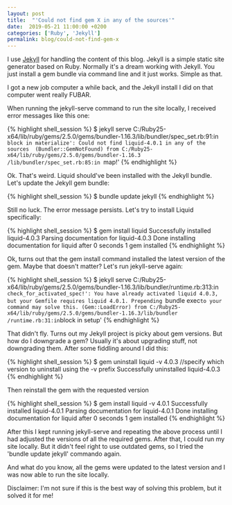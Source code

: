 ```yaml
---
layout: post
title:  "'Could not find gem X in any of the sources'"
date:  2019-05-21 11:00:00 +0200
categories: ['Ruby', 'Jekyll']
permalink: blog/could-not-find-gem-x
---
```

I use [Jekyll][jekyll-site] for handling the content of this blog. Jekyll is a simple static site generator based on Ruby.
Normally it's a dream working with Jekyll. You just install a gem bundle via command line and it just works.
Simple as that.

I got a new job computer a while back, and the Jekyll install I did on that computer went really FUBAR.

When running the jekyll-serve command to run the site locally, I received error messages like this one:

{% highlight shell_session %}
$ jekyll serve
C:/Ruby25-x64/lib/ruby/gems/2.5.0/gems/bundler-1.16.3/lib/bundler/spec_set.rb:91:in
`block in materialize': Could not find liquid-4.0.1 in any of the sources 
(Bundler::GemNotFound) from C:/Ruby25-x64/lib/ruby/gems/2.5.0/gems/bundler-1.16.3
/lib/bundler/spec_set.rb:85:in `map!'
{% endhighlight %}

Ok. That's weird. Liquid should've been installed with the Jekyll bundle. Let's update the Jekyll gem bundle:

{% highlight shell_session %}
$ bundle update jekyll
{% endhighlight %}

Still no luck. The error message persists. Let's try to install Liquid specifically:

{% highlight shell_session %}
$ gem install liquid
Successfully installed liquid-4.0.3
Parsing documentation for liquid-4.0.3
Done installing documentation for liquid after 0 seconds
1 gem installed
{% endhighlight %}

Ok, turns out that the gem install command installed the latest version of the gem.
Maybe that doesn't matter? Let's run jekyll-serve again:

{% highlight shell_session %}
$ jekyll serve
C:/Ruby25-x64/lib/ruby/gems/2.5.0/gems/bundler-1.16.3/lib/bundler/runtime.rb:313:in
`check_for_activated_spec!': You have already activated liquid 4.0.3, but your Gemfile
requires liquid 4.0.1. Prepending `bundle exec` to your command may solve this.
(Gem::LoadError) from C:/Ruby25-x64/lib/ruby/gems/2.5.0/gems/bundler-1.16.3/lib/bundler
/runtime.rb:31:in `block in setup'
{% endhighlight %}

That didn't fly. Turns out my Jekyll project is picky about gem versions. But how do I downgrade a gem? Usually it's about
upgrading stuff, not downgrading them. After some fiddling around I did this:

{% highlight shell_session %}
$ gem uninstall liquid -v 4.0.3 //specify which version to uninstall using the -v prefix
Successfully uninstalled liquid-4.0.3
{% endhighlight %}

Then reinstall the gem with the requested version

{% highlight shell_session %}
$ gem install liquid -v 4.0.1
Successfully installed liquid-4.0.1
Parsing documentation for liquid-4.0.1
Done installing documentation for liquid after 0 seconds
1 gem installed
{% endhighlight %}

After this I kept running jekyll-serve and repeating the above process until I had adjusted the versions of all the required gems.
After that, I could run my site locally. But it didn't feel right to use outdated gems, so I tried the 'bundle update jekyll' commando
 again.

And what do you know, all the gems were updated to the latest version and I was now able to run the site locally.

Disclaimer: I'm not sure if this is the best way of solving this problem, but it solved it for me!

[jekyll-site]: https://jekyllrb.com/
